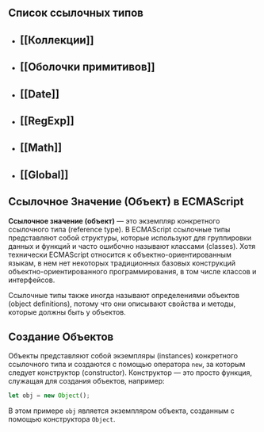 ## Список ссылочных типов

- ## [[Коллекции]]
- ## [[Оболочки примитивов]]
- ## [[Date]]
- ## [[RegExp]]
- ## [[Math]]
- ## [[Global]]

## Ссылочное Значение (Объект) в ECMAScript

**Ссылочное значение (объект)** — это экземпляр конкретного ссылочного типа (reference type). В ECMAScript ссылочные типы представляют собой структуры, которые используют для группировки данных и функций и часто ошибочно называют классами (classes). Хотя технически ECMAScript относится к объектно-ориентированным языкам, в нем нет некоторых традиционных базовых конструкций объектно-ориентированного программирования, в том числе классов и интерфейсов.

Ссылочные типы также иногда называют определениями объектов (object definitions), потому что они описывают свойства и методы, которые должны быть у объектов.

## Создание Объектов

Объекты представляют собой экземпляры (instances) конкретного ссылочного типа и создаются с помощью оператора `new`, за которым следует конструктор (constructor). Конструктор — это просто функция, служащая для создания объектов, например:

```javascript
let obj = new Object();
```

В этом примере `obj` является экземпляром объекта, созданным с помощью конструктора `Object`.



